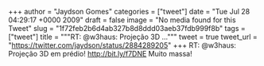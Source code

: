 
+++
author = "Jaydson Gomes"
categories = ["tweet"]
date = "Tue Jul 28 04:29:17 +0000 2009"
draft = false
image = "No media found for this Tweet"
slug = "1f72feb2b6d4ab327b8d8ddd03aeb37fdb999f8b"
tags = ["tweet"]
title = """RT: @w3haus: Projeção 3D ..."""
tweet = true
tweet_url = "https://twitter.com/jaydson/status/2884289205"
+++
RT: @w3haus: Projeção 3D em prédio!  http://bit.ly/f7DNE  Muito massa!
